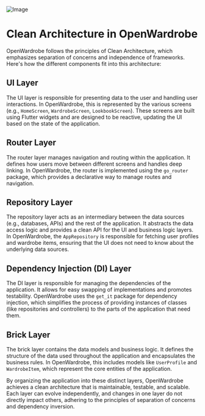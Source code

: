 ![Image](https://github.com/user-attachments/assets/179ecb44-0167-4968-ab54-3198782716d0)

# Clean Architecture in OpenWardrobe

OpenWardrobe follows the principles of Clean Architecture, which emphasizes separation of concerns and independence of frameworks. Here's how the different components fit into this architecture:

## UI Layer
The UI layer is responsible for presenting data to the user and handling user interactions. In OpenWardrobe, this is represented by the various screens (e.g., `HomeScreen`, `WardrobeScreen`, `LookbookScreen`). These screens are built using Flutter widgets and are designed to be reactive, updating the UI based on the state of the application.

## Router Layer
The router layer manages navigation and routing within the application. It defines how users move between different screens and handles deep linking. In OpenWardrobe, the router is implemented using the `go_router` package, which provides a declarative way to manage routes and navigation.

## Repository Layer
The repository layer acts as an intermediary between the data sources (e.g., databases, APIs) and the rest of the application. It abstracts the data access logic and provides a clean API for the UI and business logic layers. In OpenWardrobe, the `AppRepository` is responsible for fetching user profiles and wardrobe items, ensuring that the UI does not need to know about the underlying data sources.

## Dependency Injection (DI) Layer
The DI layer is responsible for managing the dependencies of the application. It allows for easy swapping of implementations and promotes testability. OpenWardrobe uses the `get_it` package for dependency injection, which simplifies the process of providing instances of classes (like repositories and controllers) to the parts of the application that need them.

## Brick Layer
The brick layer contains the data models and business logic. It defines the structure of the data used throughout the application and encapsulates the business rules. In OpenWardrobe, this includes models like `UserProfile` and `WardrobeItem`, which represent the core entities of the application.

By organizing the application into these distinct layers, OpenWardrobe achieves a clean architecture that is maintainable, testable, and scalable. Each layer can evolve independently, and changes in one layer do not directly impact others, adhering to the principles of separation of concerns and dependency inversion.
